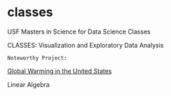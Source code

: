 # classes
USF Masters in Science for Data Science Classes

CLASSES: 
Visualization and Exploratory Data Analysis

    Noteworthy Project: 
   [Global Warming in the United States](https://github.com/surengunturumasters/classes/blob/master/Visualization/labs/homework/finalProject/finalProj.ipynb)


Linear Algebra


